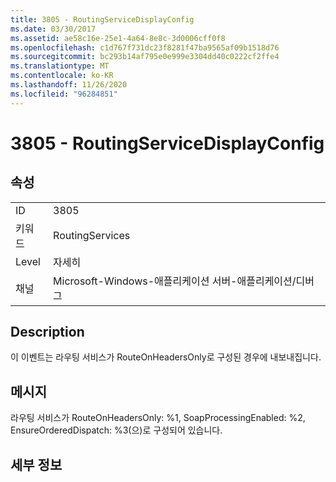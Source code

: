 ```yaml
---
title: 3805 - RoutingServiceDisplayConfig
ms.date: 03/30/2017
ms.assetid: ae58c16e-25e1-4a64-8e8c-3d0006cff0f8
ms.openlocfilehash: c1d767f731dc23f8281f47ba9565af09b1518d76
ms.sourcegitcommit: bc293b14af795e0e999e3304dd40c0222cf2ffe4
ms.translationtype: MT
ms.contentlocale: ko-KR
ms.lasthandoff: 11/26/2020
ms.locfileid: "96284851"
---
```

# <a name="3805---routingservicedisplayconfig"></a>3805 - RoutingServiceDisplayConfig

## <a name="properties"></a>속성  
  
|||  
|-|-|  
|ID|3805|  
|키워드|RoutingServices|  
|Level|자세히|  
|채널|Microsoft-Windows-애플리케이션 서버-애플리케이션/디버그|  
  
## <a name="description"></a>Description  

 이 이벤트는 라우팅 서비스가 RouteOnHeadersOnly로 구성된 경우에 내보내집니다.  
  
## <a name="message"></a>메시지  

 라우팅 서비스가 RouteOnHeadersOnly: %1, SoapProcessingEnabled: %2, EnsureOrderedDispatch: %3(으)로 구성되어 있습니다.  
  
## <a name="details"></a>세부 정보
